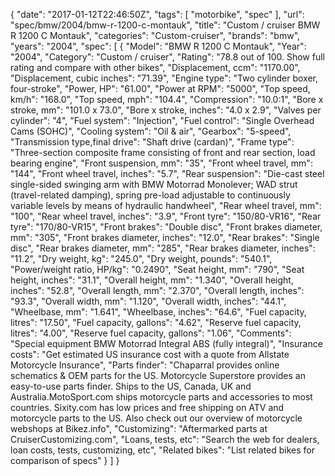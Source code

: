 {
    "date": "2017-01-12T22:46:50Z",
    "tags": [
        "motorbike",
        "spec"
    ],
    "url": "spec\/bmw\/2004\/bmw-r-1200-c-montauk",
    "title": "Custom \/ cruiser BMW R 1200 C Montauk",
    "categories": "Custom-cruiser",
    "brands": "bmw",
    "years": "2004",
    "spec": [
        {
            "Model": "BMW R 1200 C Montauk",
            "Year": "2004",
            "Category": "Custom \/ cruiser",
            "Rating": "78.8 out of 100. Show full rating and compare with other bikes",
            "Displacement, ccm": "1170.00",
            "Displacement, cubic inches": "71.39",
            "Engine type": "Two cylinder boxer, four-stroke",
            "Power, HP": "61.00",
            "Power at RPM": "5000",
            "Top speed, km\/h": "168.0",
            "Top speed, mph": "104.4",
            "Compression": "10.0:1",
            "Bore x stroke, mm": "101.0 x 73.0",
            "Bore x stroke, inches": "4.0 x 2.9",
            "Valves per cylinder": "4",
            "Fuel system": "Injection",
            "Fuel control": "Single Overhead Cams (SOHC)",
            "Cooling system": "Oil & air",
            "Gearbox": "5-speed",
            "Transmission type,final drive": "Shaft drive (cardan)",
            "Frame type": "Three-section composite frame consisting of front and rear section, load bearing engine",
            "Front suspension, mm": "35",
            "Front wheel travel, mm": "144",
            "Front wheel travel, inches": "5.7",
            "Rear suspension": "Die-cast steel single-sided swinging arm with BMW Motorrad Monolever; WAD strut (travel-related damping), spring pre-load adjustable to continuously variable levels by means of hydraulic handwheel",
            "Rear wheel travel, mm": "100",
            "Rear wheel travel, inches": "3.9",
            "Front tyre": "150\/80-VR16",
            "Rear tyre": "170\/80-VR15",
            "Front brakes": "Double disc",
            "Front brakes diameter, mm": "305",
            "Front brakes diameter, inches": "12.0",
            "Rear brakes": "Single disc",
            "Rear brakes diameter, mm": "285",
            "Rear brakes diameter, inches": "11.2",
            "Dry weight, kg": "245.0",
            "Dry weight, pounds": "540.1",
            "Power\/weight ratio, HP\/kg": "0.2490",
            "Seat height, mm": "790",
            "Seat height, inches": "31.1",
            "Overall height, mm": "1.340",
            "Overall height, inches": "52.8",
            "Overall length, mm": "2.370",
            "Overall length, inches": "93.3",
            "Overall width, mm": "1.120",
            "Overall width, inches": "44.1",
            "Wheelbase, mm": "1.641",
            "Wheelbase, inches": "64.6",
            "Fuel capacity, litres": "17.50",
            "Fuel capacity, gallons": "4.62",
            "Reserve fuel capacity, litres": "4.00",
            "Reserve fuel capacity, gallons": "1.06",
            "Comments": "Special equipment BMW Motorrad Integral ABS (fully integral)",
            "Insurance costs": "Get estimated US insurance cost with a quote from Allstate Motorcycle Insurance",
            "Parts finder": "Chaparral provides online schematics & OEM parts for the US.   Motorcycle Superstore provides an easy-to-use parts finder. Ships to the US, Canada, UK and Australia.MotoSport.com ships motorcycle parts and accessories to most countries.    Sixity.com has low prices and free shipping on ATV and motorcycle parts to the US. Also check out our overview of motorcycle webshops at Bikez.info",
            "Customizing": "Aftermarked parts at CruiserCustomizing.com",
            "Loans, tests, etc": "Search the web for dealers, loan costs, tests, customizing, etc",
            "Related bikes": "List related bikes for comparison of specs"
        }
    ]
}